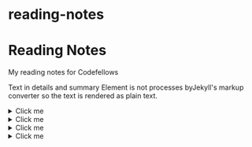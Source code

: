 # reading-notes

# Reading Notes

My reading notes for Codefellows

Text in details and summary Element is not processes byJekyll's markup converter so the text is rendered as plain text. 

<!-- https://cfosprof.github.io/reading-notes

<!-- ## <details><summary>[Code 102 - Intro to Software Development](https://facebook.com)</summary>
* [link1](instagram.com)
* [link2](instagram.com/hobowithanapple)
</details> -->
<!-- 
<details>
    <summary><h2>Code 201 - Foundations of Software Development</h2></summary>
    * [link1](instagram.com)
    * [link2](instagram.com/hobowithanapple)
</details> -->

<!-- ## <details><summary>[Code 301 - Intermediate Software Development](/)</summary>
* [link1](instagram.com)
* [link2](instagram.com/hobowithanapple)
</details>

<details><summary>[Code 401 - Advanced Software Development](/)</summary></details>
 * [link1](/)
 * [link2](/)

 -->

<!-- <details><summary>Click me</summary><p>

  ### Heading
  1. Foo
  2. Bar
     * Baz
     * Qux

  ### Some Code
  ```js
  function logSomething(something) {
    console.log('Something', something);
  }
  ```

</p></details>

&nbsp;<details><summary>Click me</summary><p>

  ### Heading
  1. Foo
  2. Bar
     * Baz
     * Qux

  ### Some Code
  ```js
  function logSomething(something) {
    console.log('Something', something);
  }
  ```

</p></details>

&nbsp;<details><summary>Click me</summary><p>

  ### Heading
  1. Foo
  2. Bar
     * Baz
     * Qux

  ### Some Code
  ```js
  function logSomething(something) {
    console.log('Something', something);
  }
  ```

</p></details>

{::options parse_block_html="true" /}

<details>
<summary>Click me</summary>

  <h1>Heading</h1>
  1. Foo
  2. Bar
     * Baz
     * Qux

  ### Some Code
  ```js
  function logSomething(something) {
    console.log('Something', something);
  }
  ```

</details>

{::options parse_block_html="false" /}

<details><summary>Click me</summary>

  ### Heading
  1. Foo
  2. Bar
     * Baz
     * Qux

</details>

{::options parse_block_html="true" /}

<details>
<summary>Click me</summary>

  ### Heading
  1. Foo
  2. Bar
     * Baz
     * Qux

  ### Some Code
  ```js
  function logSomething(something) {
    console.log('Something', something);
  }
  ```

</details>

{::options parse_block_html="false" /} -->




<!-- 
<details><summary>Click me</summary>

  <h1>Heading</h1>
  
  1. Foo
  2. Bar
     * Baz
     * Qux

  ### Some Code
  
  ```js
  function logSomething(something) {
    console.log('Something', something);
  }
  ```

</details>

<details>&nbsp;<summary>Click me</summary>&nbsp;
  
  ## Heading
  
  1. Foo
  2. Bar
     * Baz
     * Qux

  ### Some Code
  
  ```js
  function logSomething(something) {
    console.log('Something', something);
  }
  ```

</details>


<details><summary>Click me</summary>&nbsp;
  
## Heading
  
1. Foo
2. Bar
    * Baz
    * Qux

### Some Code

```js
function logSomething(something) {
console.log('Something', something);
}
```

</details>


<details><summary>Click me</summary>&nbsp;

{::options parse_block_html="true" /}

## Heading
  
1. Foo
2. Bar
    * Baz
    * Qux

### Some Code

```js
function logSomething(something) {
console.log('Something', something);
}
```

</details>



<details><summary>Click me

</summary>&nbsp;

{::options parse_block_html="true" /}

## Heading
  
1. Foo
2. Bar
    * Baz
    * Qux

### Some Code

```js
function logSomething(something) {
console.log('Something', something);
}
```

</details> -->

<details markdown="0"><summary>Click me</summary>

  # Heading
  
  1. Foo
  2. Bar
     * Baz
     * Qux

  ### Some Code
  
  ```js
  function logSomething(something) {
    console.log('Something', something);
  }
  ```

</details>


<details markdown="1"><summary>Click me</summary>

  # Heading
  
  1. Foo
  2. Bar
     * Baz
     * Qux

  ### Some Code
  
  ```js
  function logSomething(something) {
    console.log('Something', something);
  }
  ```

</details>

<details markdown="span"><summary>Click me</summary>

  # Heading
  
  1. Foo
  2. Bar
     * Baz
     * Qux

  ### Some Code
  
  ```js
  function logSomething(something) {
    console.log('Something', something);
  }
  ```

</details>

<details markdown="block"s><summary>Click me</summary>

  # Heading
  
  1. Foo
  2. Bar
     * Baz
     * Qux

  ### Some Code
  
  ```js
  function logSomething(something) {
    console.log('Something', something);
  }
  ```

</details>